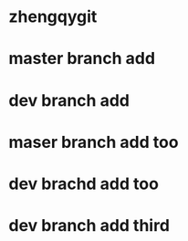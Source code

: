 # zhengqygit 
# master branch add
# dev branch add
# maser branch add too
# dev brachd add too
# dev branch add third
